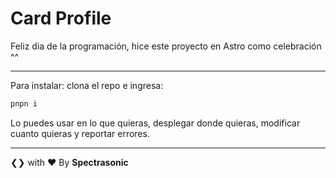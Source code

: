 # Card Profile

Feliz dia de la programación, hice este proyecto en Astro como celebración ^^

---

Para instalar: clona el repo e ingresa:

```sh
pnpn i
```

Lo puedes usar en lo que quieras, desplegar donde quieras, modificar cuanto quieras y reportar errores.

---

❮❯ with ❤︎ By **Spectrasonic**
